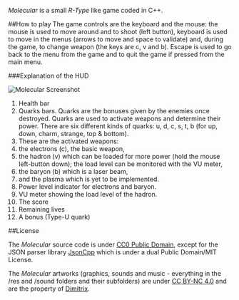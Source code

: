 *Molecular* is a small *R-Type* like game coded in C++.

##How to play
The game controls are the keyboard and the mouse: the mouse is used to move around and to shoot (left button), keyboard is used to move in the menus (arrows to move and space to validate) and, during the game, to change weapon (the keys are c, v and b). Escape is used to go back to the menu from the game and to quit the game if pressed from the main menu.

###Explanation of the HUD

![Molecular Screenshot](http://ycorre.github.io/molecular/images/screenshots/molecular_legend.png)

  1. Health bar
  2. Quarks bars. Quarks are the bonuses given by the enemies once destroyed. Quarks are used to activate weapons and determine their power. There are six different kinds of quarks: u, d, c, s, t, b (for up, down, charm, strange, top \& bottom).
  3. These are the activated weapons:
   1. the electrons (c), the basic weapon,
   2. the hadron (v) which can be loaded for more power (hold the mouse left-button down); the load level can be monitored with the VU meter,
   3. the baryon (b) which is a laser beam,
   4. and the plasma which is yet to be implemented.
  4. Power level indicator for electrons and baryon.
  5. VU meter showing the load level of the hadron.
  6. The score
  7. Remaining lives
  8. A bonus (Type-U quark)

##License

The *Molecular* source code is under [CC0 Public Domain](https://creativecommons.org/publicdomain/zero/1.0/), except for the JSON parser library [JsonCpp](https://github.com/open-source-parsers/jsoncpp) which is under a dual Public Domain/MIT License.

The *Molecular* artworks (graphics, sounds and music - everything in the /res and /sound folders and their subfolders) are under [CC BY-NC 4.0](http://creativecommons.org/licenses/by-nc/4.0/) and are the property of [Dimitrix](https://www.youtube.com/user/dimitrix9bit/videos).
